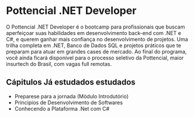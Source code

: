 # Pottencial .NET Developer

O Pottencial .NET Developer é o bootcamp para profissionais que buscam aperfeiçoar suas habilidades em desenvolvimento back-end com .NET e C#, e querem ganhar mais confiança no desenvolvimento de projetos. Uma trilha completa em .NET, Banco de Dados SQL e projetos práticos que te preparam para atuar em grandes cases de mercado. Ao final do programa, você ainda ficará disponível para o processo seletivo da Pottencial, maior insurtech do Brasil, com vagas full remotas.



## Cápitulos Já estudados estudados

 - Preparese para a jornada (Módulo Introdutório) 
 - Principios de Desenvolvimento de Softwares
 - Conhecendo a Plataforma .Net com C#

